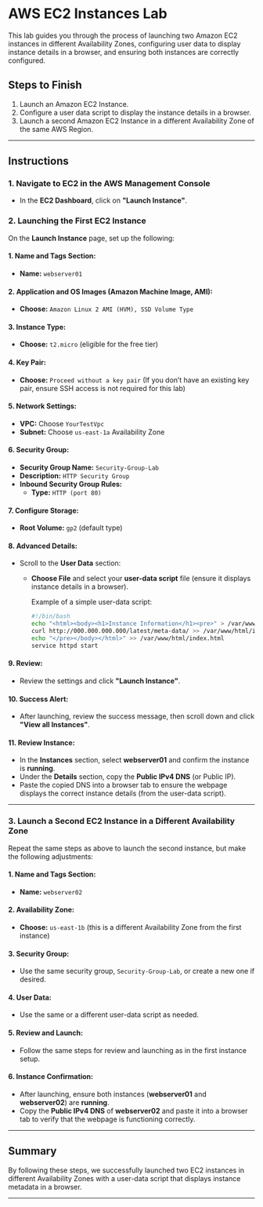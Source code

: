 # AWS EC2 Instances Lab

This lab guides you through the process of launching two Amazon EC2 instances in different Availability Zones, configuring user data to display instance details in a browser, and ensuring both instances are correctly configured.

## Steps to Finish

1. Launch an Amazon EC2 Instance.
2. Configure a user data script to display the instance details in a browser.
3. Launch a second Amazon EC2 Instance in a different Availability Zone of the same AWS Region.

---

## Instructions

### 1. Navigate to EC2 in the AWS Management Console

- In the **EC2 Dashboard**, click on **"Launch Instance"**.

### 2. Launching the First EC2 Instance

On the **Launch Instance** page, set up the following:

#### 1. Name and Tags Section:
- **Name:** `webserver01`

#### 2. Application and OS Images (Amazon Machine Image, AMI):
- **Choose:** `Amazon Linux 2 AMI (HVM), SSD Volume Type`

#### 3. Instance Type:
- **Choose:** `t2.micro` (eligible for the free tier)

#### 4. Key Pair:
- **Choose:** `Proceed without a key pair` (If you don’t have an existing key pair, ensure SSH access is not required for this lab)

#### 5. Network Settings:
- **VPC:** Choose `YourTestVpc`
- **Subnet:** Choose `us-east-1a` Availability Zone

#### 6. Security Group:
- **Security Group Name:** `Security-Group-Lab`
- **Description:** `HTTP Security Group`
- **Inbound Security Group Rules:**
  - **Type:** `HTTP (port 80)`

#### 7. Configure Storage:
- **Root Volume:** `gp2` (default type)

#### 8. Advanced Details:
- Scroll to the **User Data** section:
  - **Choose File** and select your **user-data script** file (ensure it displays instance details in a browser).
  
    Example of a simple user-data script:
    ```bash
    #!/bin/bash
    echo "<html><body><h1>Instance Information</h1><pre>" > /var/www/html/index.html
    curl http://000.000.000.000/latest/meta-data/ >> /var/www/html/index.html
    echo "</pre></body></html>" >> /var/www/html/index.html
    service httpd start
    ```

#### 9. Review:
- Review the settings and click **"Launch Instance"**.

#### 10. Success Alert:
- After launching, review the success message, then scroll down and click **"View all Instances"**.

#### 11. Review Instance:
- In the **Instances** section, select **webserver01** and confirm the instance is **running**.
- Under the **Details** section, copy the **Public IPv4 DNS** (or Public IP).
- Paste the copied DNS into a browser tab to ensure the webpage displays the correct instance details (from the user-data script).

---

### 3. Launch a Second EC2 Instance in a Different Availability Zone

Repeat the same steps as above to launch the second instance, but make the following adjustments:

#### 1. Name and Tags Section:
- **Name:** `webserver02`

#### 2. Availability Zone:
- **Choose:** `us-east-1b` (this is a different Availability Zone from the first instance)

#### 3. Security Group:
- Use the same security group, `Security-Group-Lab`, or create a new one if desired.

#### 4. User Data:
- Use the same or a different user-data script as needed.

#### 5. Review and Launch:
- Follow the same steps for review and launching as in the first instance setup.

#### 6. Instance Confirmation:
- After launching, ensure both instances (**webserver01** and **webserver02**) are **running**.
- Copy the **Public IPv4 DNS** of **webserver02** and paste it into a browser tab to verify that the webpage is functioning correctly.

---

## Summary

By following these steps, we successfully launched two EC2 instances in different Availability Zones with a user-data script that displays instance metadata in a browser.

---




